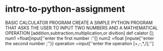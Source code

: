 # intro-to-python-assignment
BASIC CALCULATOR PROGRAM
CREATE A SIMPLE PYTHON PROGRAM THAT ASKS THE USER TO INPUT TWO NUMBERS AND A MATHEMATICAL OPERATION [addition,subtraction,multiplication,or divition]
def calator []; num1 =float[input[''enter the first number :''[] num2 =float [inpute[''enter the second number ;''}} operation =input[''enter the operation [+,-,*,/];'']
